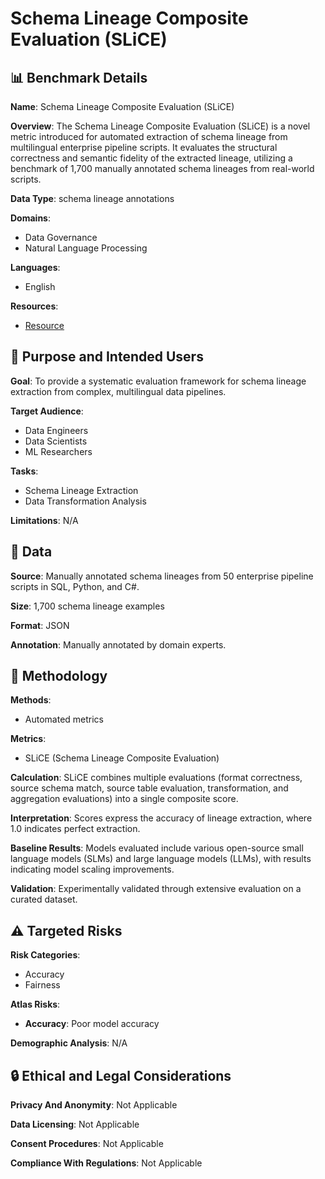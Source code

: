 # Schema Lineage Composite Evaluation (SLiCE)

## 📊 Benchmark Details

**Name**: Schema Lineage Composite Evaluation (SLiCE)

**Overview**: The Schema Lineage Composite Evaluation (SLiCE) is a novel metric introduced for automated extraction of schema lineage from multilingual enterprise pipeline scripts. It evaluates the structural correctness and semantic fidelity of the extracted lineage, utilizing a benchmark of 1,700 manually annotated schema lineages from real-world scripts.

**Data Type**: schema lineage annotations

**Domains**:
- Data Governance
- Natural Language Processing

**Languages**:
- English

**Resources**:
- [Resource](https://arxiv.org/abs/2508.07179)

## 🎯 Purpose and Intended Users

**Goal**: To provide a systematic evaluation framework for schema lineage extraction from complex, multilingual data pipelines.

**Target Audience**:
- Data Engineers
- Data Scientists
- ML Researchers

**Tasks**:
- Schema Lineage Extraction
- Data Transformation Analysis

**Limitations**: N/A

## 💾 Data

**Source**: Manually annotated schema lineages from 50 enterprise pipeline scripts in SQL, Python, and C#.

**Size**: 1,700 schema lineage examples

**Format**: JSON

**Annotation**: Manually annotated by domain experts.

## 🔬 Methodology

**Methods**:
- Automated metrics

**Metrics**:
- SLiCE (Schema Lineage Composite Evaluation)

**Calculation**: SLiCE combines multiple evaluations (format correctness, source schema match, source table evaluation, transformation, and aggregation evaluations) into a single composite score.

**Interpretation**: Scores express the accuracy of lineage extraction, where 1.0 indicates perfect extraction.

**Baseline Results**: Models evaluated include various open-source small language models (SLMs) and large language models (LLMs), with results indicating model scaling improvements.

**Validation**: Experimentally validated through extensive evaluation on a curated dataset.

## ⚠️ Targeted Risks

**Risk Categories**:
- Accuracy
- Fairness

**Atlas Risks**:
- **Accuracy**: Poor model accuracy

**Demographic Analysis**: N/A

## 🔒 Ethical and Legal Considerations

**Privacy And Anonymity**: Not Applicable

**Data Licensing**: Not Applicable

**Consent Procedures**: Not Applicable

**Compliance With Regulations**: Not Applicable
